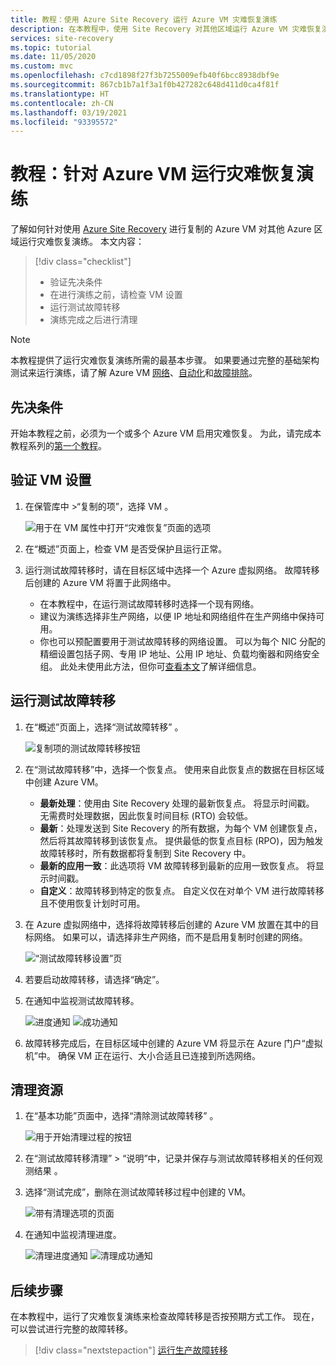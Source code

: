 ```yaml
---
title: 教程：使用 Azure Site Recovery 运行 Azure VM 灾难恢复演练
description: 在本教程中，使用 Site Recovery 对其他区域运行 Azure VM 灾难恢复演练。
services: site-recovery
ms.topic: tutorial
ms.date: 11/05/2020
ms.custom: mvc
ms.openlocfilehash: c7cd1898f27f3b7255009efb40f6bcc8938dbf9e
ms.sourcegitcommit: 867cb1b7a1f3a1f0b427282c648d411d0ca4f81f
ms.translationtype: HT
ms.contentlocale: zh-CN
ms.lasthandoff: 03/19/2021
ms.locfileid: "93395572"
---
```

# <a name="tutorial-run-a-disaster-recovery-drill-for-azure-vms"></a>教程：针对 Azure VM 运行灾难恢复演练

了解如何针对使用 [Azure Site Recovery](site-recovery-overview.md) 进行复制的 Azure VM 对其他 Azure 区域运行灾难恢复演练。 本文内容：

> [!div class="checklist"]
> * 验证先决条件
> * 在进行演练之前，请检查 VM 设置
> * 运行测试故障转移
> * 演练完成之后进行清理


> [!NOTE]
> 本教程提供了运行灾难恢复演练所需的最基本步骤。 如果要通过完整的基础架构测试来运行演练，请了解 Azure VM [网络](azure-to-azure-about-networking.md)、[自动化](azure-to-azure-powershell.md)和[故障排除](azure-to-azure-troubleshoot-errors.md)。

## <a name="prerequisites"></a>先决条件

开始本教程之前，必须为一个或多个 Azure VM 启用灾难恢复。 为此，请完成本教程系列的[第一个教程](azure-to-azure-tutorial-enable-replication.md)。

## <a name="verify-vm-settings"></a>验证 VM 设置

1. 在保管库中 >“复制的项”，选择 VM  。

    ![用于在 VM 属性中打开“灾难恢复”页面的选项](./media/azure-to-azure-tutorial-dr-drill/vm-settings.png)

2. 在“概述”页面上，检查 VM 是否受保护且运行正常。
3. 运行测试故障转移时，请在目标区域中选择一个 Azure 虚拟网络。 故障转移后创建的 Azure VM 将置于此网络中。 

    - 在本教程中，在运行测试故障转移时选择一个现有网络。
    - 建议为演练选择非生产网络，以便 IP 地址和网络组件在生产网络中保持可用。
   - 你也可以预配置要用于测试故障转移的网络设置。 可以为每个 NIC 分配的精细设置包括子网、专用 IP 地址、公用 IP 地址、负载均衡器和网络安全组。 此处未使用此方法，但你可[查看本文](azure-to-azure-customize-networking.md#customize-failover-and-test-failover-networking-configurations)了解详细信息。


## <a name="run-a-test-failover"></a>运行测试故障转移


1. 在“概述”页面上，选择“测试故障转移” 。

    
    ![复制项的测试故障转移按钮](./media/azure-to-azure-tutorial-dr-drill/test-failover-button.png)

2. 在“测试故障转移”中，选择一个恢复点。 使用来自此恢复点的数据在目标区域中创建 Azure VM。
  
   - **最新处理**：使用由 Site Recovery 处理的最新恢复点。 将显示时间戳。 无需费时处理数据，因此恢复时间目标 (RTO) 会较低。
   -  **最新**：处理发送到 Site Recovery 的所有数据，为每个 VM 创建恢复点，然后将其故障转移到该恢复点。 提供最低的恢复点目标 (RPO)，因为触发故障转移时，所有数据都将复制到 Site Recovery 中。
   - **最新的应用一致**：此选项将 VM 故障转移到最新的应用一致恢复点。 将显示时间戳。
   - **自定义**：故障转移到特定的恢复点。 自定义仅在对单个 VM 进行故障转移且不使用恢复计划时可用。

3. 在 Azure 虚拟网络中，选择将故障转移后创建的 Azure VM 放置在其中的目标网络。 如果可以，请选择非生产网络，而不是启用复制时创建的网络。

    ![“测试故障转移设置”页](./media/azure-to-azure-tutorial-dr-drill/test-failover-settings.png)    

4. 若要启动故障转移，请选择“确定”。
5. 在通知中监视测试故障转移。

    ![进度通知](./media/azure-to-azure-tutorial-dr-drill/notification-start-test-failover.png) ![成功通知](./media/azure-to-azure-tutorial-dr-drill/notification-finish-test-failover.png)     


5. 故障转移完成后，在目标区域中创建的 Azure VM 将显示在 Azure 门户“虚拟机”中。 确保 VM 正在运行、大小合适且已连接到所选网络。

## <a name="clean-up-resources"></a>清理资源

1. 在“基本功能”页面中，选择“清除测试故障转移” 。

    ![用于开始清理过程的按钮](./media/azure-to-azure-tutorial-dr-drill/select-cleanup.png)

2. 在“测试故障转移清理” > “说明”中，记录并保存与测试故障转移相关的任何观测结果 。 
3. 选择“测试完成”，删除在测试故障转移过程中创建的 VM。

    ![带有清理选项的页面](./media/azure-to-azure-tutorial-dr-drill/cleanup-failover.png)

4. 在通知中监视清理进度。

    ![清理进度通知](./media/azure-to-azure-tutorial-dr-drill/notification-start-cleanup.png) ![清理成功通知](./media/azure-to-azure-tutorial-dr-drill/notification-finish-cleanup.png)

## <a name="next-steps"></a>后续步骤

在本教程中，运行了灾难恢复演练来检查故障转移是否按预期方式工作。 现在，可以尝试进行完整的故障转移。

> [!div class="nextstepaction"]
> [运行生产故障转移](azure-to-azure-tutorial-failover-failback.md)
